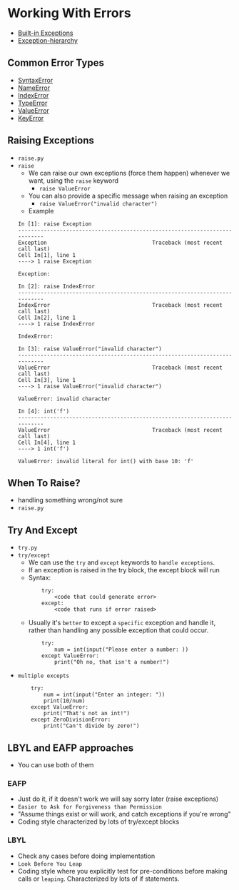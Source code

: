 # Working With Errors
- [Built-in Exceptions](https://docs.python.org/3/library/exceptions.html)
- [Exception-hierarchy](https://docs.python.org/3/library/exceptions.html#exception-hierarchy)

## Common Error Types
- [SyntaxError](https://docs.python.org/3/library/exceptions.html#SyntaxError)
- [NameError](https://docs.python.org/3/library/exceptions.html#NameError)
- [IndexError](https://docs.python.org/3/library/exceptions.html#IndexError)
- [TypeError](https://docs.python.org/3/library/exceptions.html#TypeError)
- [ValueError](https://docs.python.org/3/library/exceptions.html#ValueError)
- [KeyError](https://docs.python.org/3/library/exceptions.html#KeyError)

## Raising Exceptions
- `raise.py`
- `raise`
    - We can raise our own exceptions (force them happen) whenever we want, using the `raise` keyword
        - `raise ValueError`
    - You can also provide a specific message when raising an exception
        - `raise ValueError("invalid character")`
    - Example
    ```
    In [1]: raise Exception
    ---------------------------------------------------------------------------
    Exception                                 Traceback (most recent call last)
    Cell In[1], line 1
    ----> 1 raise Exception

    Exception: 

    In [2]: raise IndexError
    ---------------------------------------------------------------------------
    IndexError                                Traceback (most recent call last)
    Cell In[2], line 1
    ----> 1 raise IndexError

    IndexError: 

    In [3]: raise ValueError("invalid character")
    ---------------------------------------------------------------------------
    ValueError                                Traceback (most recent call last)
    Cell In[3], line 1
    ----> 1 raise ValueError("invalid character")

    ValueError: invalid character

    In [4]: int('f')
    ---------------------------------------------------------------------------
    ValueError                                Traceback (most recent call last)
    Cell In[4], line 1
    ----> 1 int('f')

    ValueError: invalid literal for int() with base 10: 'f'
    ```



## When To Raise?
- handling something wrong/not sure
- `raise.py`

## Try And Except
- `try.py`
- `try/except`
    - We can use the `try` and `except` keywords to `handle exceptions`.
    - If an exception is raised in the try block, the except block will run
    - Syntax:
        ```
            try:
                <code that could generate error>
            except:
                <code that runs if error raised>
        ```
    - Usually it's `better` to except a `specific` exception and handle it, rather than handling any possible exception that could occur.
        ```
            try:
                num = int(input("Please enter a number: ))
            except ValueError:
                print("Oh no, that isn't a number!")
        ```
- `multiple excepts`
    ```
        try:
            num = int(input("Enter an integer: "))
            print(10/num)
        except ValueError:
            print("That's not an int!")
        except ZeroDivisionError:
            print("Can't divide by zero!")
    ```

## LBYL and EAFP approaches
- You can use both of them

### EAFP
- Just do it, if it doesn't work we will say sorry later (raise exceptions)
- `Easier to Ask for Forgiveness than Permission`
- "Assume things exist or will work, and catch exceptions if you're wrong"
- Coding style characterized by lots of try/except blocks

### LBYL
- Check any cases before doing implementation
- `Look Before You Leap`
- Coding style where you explicitly test for pre-conditions before making calls or `leaping`.
Characterized by lots of if statements.